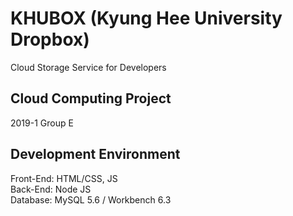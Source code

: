 # KHUBOX (Kyung Hee University Dropbox)
Cloud Storage Service for Developers <br>

## Cloud Computing Project
2019-1 Group E <br>

## Development Environment
Front-End: HTML/CSS, JS <br>
Back-End: Node JS <br>
Database: MySQL 5.6 / Workbench 6.3


